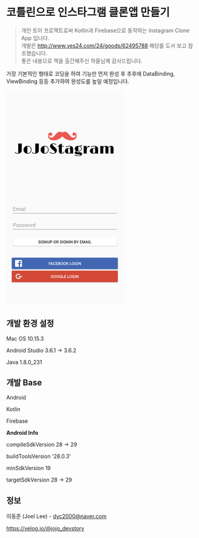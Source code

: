 # 코틀린으로 인스타그램 클론앱 만들기
> 개인 토이 프로젝트로써 Kotlin과 Firebase으로 동작하는 Instagram Clone App 입니다.
<br>개발은 http://www.yes24.com/24/goods/62495788 해당를 도서 보고 참조했습니다.
<br>좋은 내용으로 책을 출간해주신 하울님께 감사드립니다.

가장 기본적인 형태로 코딩을 하여 기능만 먼저 완성 후 추후에 DataBinding, ViewBinding 등등 추가하여 완성도를 높일 예정입니다.

<img src="/header.png" width="310">

## 개발 환경 설정

Mac OS 10.15.3

Android Studio 3.6.1 -> 3.6.2

Java 1.8.0_231

## 개발 Base

Android

Kotlin

Firebase


**Android Info**

compileSdkVersion 28 -> 29

buildToolsVersion '28.0.3'

minSdkVersion 19

targetSdkVersion 28 -> 29

## 정보

이동준 (Joel Lee) - dyc2000@naver.com

https://velog.io/@jojo_devstory

